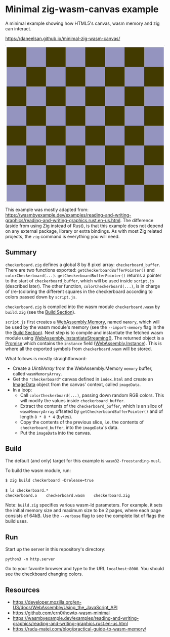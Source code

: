 # Minimal zig-wasm-canvas example

A minimal example showing how HTML5's canvas, wasm memory and zig can interact.

https://daneelsan.github.io/minimal-zig-wasm-canvas/

![checkerboard](./checkerboard.gif)

This example was mostly adapted from: https://wasmbyexample.dev/examples/reading-and-writing-graphics/reading-and-writing-graphics.rust.en-us.html. The difference (aside from using Zig instead of Rust), is that this example
does not depend on any external package, library or extra bindings. As with most Zig related projects, the `zig` command is everything you will need.

## Summary

`checkerboard.zig` defines a global 8 by 8 pixel array: `checkerboard_buffer`.
There are two functions exported: `getCheckerboardBufferPointer()` and `colorCheckerboard(...)`.
`getCheckerboardBufferPointer()` returns a pointer to the start of `checkerboard_buffer`, which will be used inside `script.js` (described later). The other function, `colorCheckerboard(...)`, is in charge of (re-)coloring the different squares in the checkerboard according to colors passed down by `script.js`.

`checkerboard.zig` is compiled into the wasm module `checkerboard.wasm` by `build.zig` (see the [Build Section](#build)).

`script.js` first creates a [WebAssembly.Memory](https://developer.mozilla.org/en-US/docs/Web/JavaScript/Reference/Global_Objects/WebAssembly/Memory), named `memory`, which will be used by the wasm module's memory (see the `--import-memory` flag in the the [Build Section](#build)). Next step is to compile and instantiate the fetched wasm module using [WebAssembly.instantiateStreaming()](https://developer.mozilla.org/en-US/docs/Web/JavaScript/Reference/Global_Objects/WebAssembly/instantiateStreaming). The returned object is a [Promise](https://developer.mozilla.org/en-US/docs/Web/JavaScript/Reference/Global_Objects/Promise) which contains the `instance` field ([WebAssembly.Instance](https://developer.mozilla.org/en-US/docs/Web/JavaScript/Reference/Global_Objects/WebAssembly/Instance)). This is where all the exported symbols from `checkerboard.wasm` will be stored.

What follows is mostly straightforward:

-   Create a _Uint8Array_ from the WebAssembly.Memory `memory` buffer, called `wasmMemoryArray`.
-   Get the `"checkerboard"` canvas defined in `index.html` and create an [ImageData](https://developer.mozilla.org/en-US/docs/Web/API/ImageData) object from the canvas' context, called `imageData`.
-   In a loop:
    -   Call `colorCheckerboard(...)`, passing down random RGB colors. This will modify the values inside `checkerboard_buffer`.
    -   Extract the contents of the `checkerboard_buffer`, which is an slice of `wasmMemoryArray` offseted by `getCheckerboardBufferPointer()` and of length `8 * 8 * 4` (bytes).
    -   Copy the contents of the previous slice, i.e. the contents of `checkerboard_buffer`, into the `imageData`'s data.
    -   Put the `imageData` into the canvas.

## Build

The default (and only) target for this example is `wasm32-freestanding-musl`.

To build the wasm module, run:

```shell
$ zig build checkerboard -Drelease=true

$ ls checkerboard.*
checkerboard.o    checkerboard.wasm    checkerboard.zig
```

Note: `build.zig` specifies various wasm-ld parameters. For example, it sets the initial memory size
and maximum size to be 2 pages, where each page consists of 64kB. Use the `--verbose` flag to see the complete list of flags the build uses.

## Run

Start up the server in this repository's directory:

```shell
python3 -m http.server
```

Go to your favorite browser and type to the URL `localhost:8000`. You should see the checkboard changing colors.

## Resources

-   https://developer.mozilla.org/en-US/docs/WebAssembly/Using_the_JavaScript_API
-   https://github.com/ern0/howto-wasm-minimal
-   https://wasmbyexample.dev/examples/reading-and-writing-graphics/reading-and-writing-graphics.rust.en-us.html
-   https://radu-matei.com/blog/practical-guide-to-wasm-memory/
